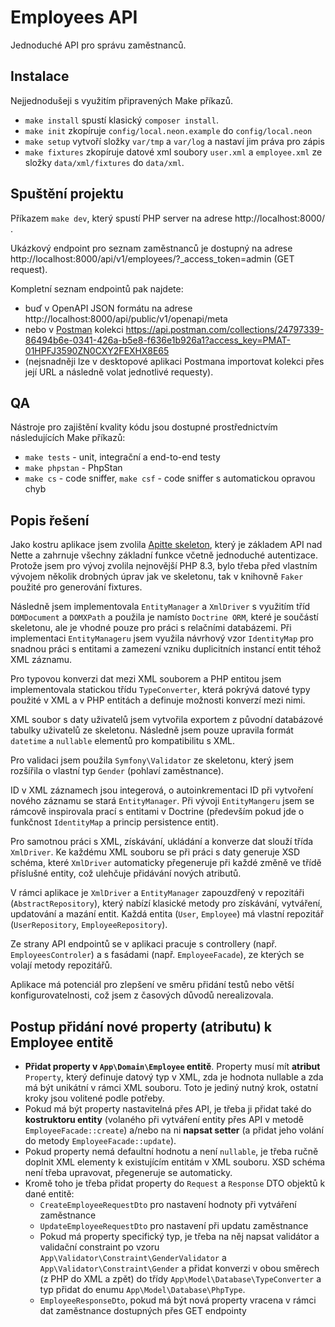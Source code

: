 # Employees API

Jednoduché API pro správu zaměstnanců.

## Instalace

Nejjednodušeji s využitím připravených Make příkazů.

- `make install` spustí klasický `composer install`.
- `make init` zkopíruje `config/local.neon.example` do `config/local.neon`
- `make setup` vytvoří složky `var/tmp` a `var/log` a nastaví jim práva pro zápis
- `make fixtures` zkopíruje datové xml soubory `user.xml` a `employee.xml` ze složky `data/xml/fixtures` do `data/xml`.

## Spuštění projektu

Příkazem `make dev`, který spustí PHP server na adrese http://localhost:8000/ .

Ukázkový endpoint pro seznam zaměstnanců je dostupný na adrese http://localhost:8000/api/v1/employees/?_access_token=admin (GET request).

Kompletní seznam endpointů pak najdete:
- buď v OpenAPI JSON formátu na adrese http://localhost:8000/api/public/v1/openapi/meta
- nebo v [Postman](https://www.postman.com/) kolekci https://api.postman.com/collections/24797339-86494b6e-0341-426a-b5e8-f636e1b926a1?access_key=PMAT-01HPFJ3590ZN0CXY2FEXHX8E65
- (nejsnadněji lze v desktopové aplikaci Postmana importovat kolekci přes její URL a následně volat jednotlivé requesty).

## QA

Nástroje pro zajištění kvality kódu jsou dostupné prostřednictvím následujících Make příkazů:
- `make tests` - unit, integrační a end-to-end testy
- `make phpstan` - PhpStan
- `make cs` - code sniffer, `make csf` - code sniffer s automatickou opravou chyb

## Popis řešení

Jako kostru aplikace jsem zvolila [Apitte skeleton](https://github.com/contributte/apitte-skeleton), který je základem API nad Nette a zahrnuje všechny
základní funkce včetně jednoduché autentizace. Protože jsem pro vývoj zvolila nejnovější PHP 8.3,
bylo třeba před vlastním vývojem několik drobných úprav jak ve skeletonu, tak v knihovně `Faker` použité pro generování fixtures.

Následně jsem implementovala `EntityManager` a `XmlDriver` s využitím tříd `DOMDocument` a `DOMXPath` a použila je namísto `Doctrine ORM`,
které je součástí skeletonu, ale je vhodné pouze pro práci s relačními databázemi.
Při implementaci `EntityManageru` jsem využila návrhový vzor `IdentityMap` pro snadnou práci s entitami
a zamezení vzniku duplicitních instancí entit téhož XML záznamu.

Pro typovou konverzi dat mezi XML souborem a PHP entitou jsem implementovala statickou třídu `TypeConverter`,
která pokrývá datové typy použité v XML a v PHP entitách a definuje možnosti konverzí mezi nimi.

XML soubor s daty uživatelů jsem vytvořila exportem z původní databázové tabulky uživatelů ze skeletonu.
Následně jsem pouze upravila formát `datetime` a `nullable` elementů pro kompatibilitu s XML.

Pro validaci jsem použila `Symfony\Validator` ze skeletonu, který jsem rozšířila o vlastní typ `Gender` (pohlaví zaměstnance).

ID v XML záznamech jsou integerová, o autoinkrementaci ID při vytvoření nového záznamu se stará `EntityManager`.
Při vývoji `EntityMangeru` jsem se rámcově inspirovala prací s entitami v Doctrine (především pokud jde o funkčnost `IdentityMap`
a princip persistence entit).

Pro samotnou práci s XML, získávání, ukládání a konverze dat slouží třída `XmlDriver`. Ke každému XML souboru se
při práci s daty generuje XSD schéma, které `XmlDriver` automaticky přegeneruje při každé změně ve třídě příslušné entity,
což ulehčuje přidávání nových atributů.

V rámci aplikace je `XmlDriver` a `EntityManager` zapouzdřený v repozitáři (`AbstractRepository`), který nabízí klasické metody pro získávání,
vytváření, updatování a mazání entit. Každá entita (`User`, `Employee`) má vlastní repozitář (`UserRepository`, `EmployeeRepository`).

Ze strany API endpointů se v aplikaci pracuje s controllery (např. `EmployeesControler`) a s fasádami (např. `EmployeeFacade`),
ze kterých se volají metody repozitářů.

Aplikace má potenciál pro zlepšení ve směru přidání testů nebo větší konfigurovatelnosti, což jsem z časových důvodů nerealizovala.

## Postup přidání nové property (atributu) k Employee entitě

- __Přidat property v `App\Domain\Employee` entitě__. Property musí mít __atribut__ `Property`, který definuje datový typ v XML,
zda je hodnota nullable a zda má být unikátní v rámci XML souboru. Toto je jediný nutný krok, ostatní kroky jsou volitené podle potřeby.
- Pokud má být property nastavitelná přes API, je třeba ji přidat také do __kostruktoru entity__
(volaného při vytváření entity přes API v metodě `EmployeeFacade::create`) a/nebo na ni __napsat setter__ (a přidat jeho volání
do metody `EmployeeFacade::update`).
- Pokud property nemá defaultní hodnotu a není `nullable`, je třeba ručně doplnit XML elementy k existujícím entitám v XML souboru.
XSD schéma není třeba upravovat, přegeneruje se automaticky.
- Kromě toho je třeba přidat property do `Request` a `Response` DTO objektů k dané entitě:
  - `CreateEmployeeRequestDto` pro nastavení hodnoty při vytváření zaměstnance
  - `UpdateEmployeeRequestDto` pro nastavení při updatu zaměstnance
  - Pokud má property specifický typ, je třeba na něj napsat validátor a validační constraint po vzoru `App\Validator\Constraint\GenderValidator`
  a `App\Validator\Constraint\Gender` a přidat konverzi v obou směrech (z PHP do XML a zpět) do třídy `App\Model\Database\TypeConverter`
  a typ přidat do enumu `App\Model\Database\PhpType`.
  - `EmployeeResponseDto`, pokud má být nová property vracena v rámci dat zaměstnance dostupných přes GET endpointy
